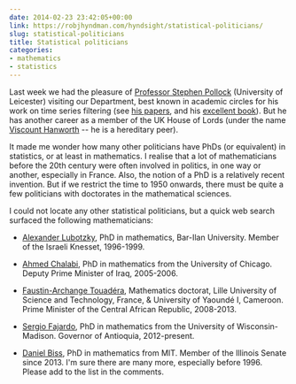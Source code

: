 ```yaml
---
date: 2014-02-23 23:42:05+00:00
link: https://robjhyndman.com/hyndsight/statistical-politicians/
slug: statistical-politicians
title: Statistical politicians
categories:
- mathematics
- statistics
---
```


Last week we had the pleasure of [Professor Stephen Pollock](http://www2.le.ac.uk/departments/economics/people/professor-stephen-pollock) (University of Leicester) visiting our Department, best known in academic circles for his work on time series filtering (see [his papers](http://www.le.ac.uk/users/dsgp1/), and his [excellent book](http://amzn.com/dp/0125609906/?tag=prorobjhyn-20)). But he has another career as a member of the UK House of Lords (under the name [Viscount Hanworth](http://en.wikipedia.org/wiki/David_Pollock,_3rd_Viscount_Hanworth) -- he is a hereditary peer).

It made me wonder how many other politicians have PhDs (or equivalent) in statistics, or at least in mathematics. I realise that a lot of mathematicians before the 20th century were often involved in politics, in one way or another, especially in France. Also, the notion of a PhD is a relatively recent invention. But if we restrict the time to 1950 onwards, there must be quite a few politicians with doctorates in the mathematical sciences. <!-- more -->

I could not locate any other statistical politicians, but a quick web search surfaced the following mathematicians:



  * [Alexander Lubotzky](http://en.wikipedia.org/wiki/Alexander_Lubotzky), PhD in mathematics, Bar-Ilan University. Member of the Israeli Knesset, 1996-1999.

  * [Ahmed Chalabi](http://en.wikipedia.org/wiki/Ahmed_Chalabi), PhD in mathematics from the University of Chicago. Deputy Prime Minister of Iraq, 2005-2006.

  * [Faustin-Archange Touadéra](http://en.wikipedia.org/wiki/Faustin-Archange_Touad%C3%A9ra), Mathematics doctorat, Lille University of Science and Technology, France, & University of Yaoundé I, Cameroon. Prime Minister of the Central African Republic, 2008-2013.

  * [Sergio Fajardo](http://en.wikipedia.org/wiki/Sergio_Fajardo), PhD in mathematics from the University of Wisconsin-Madison. Governor of Antioquia, 2012-present.

  * [Daniel Biss](http://en.wikipedia.org/wiki/Daniel_Biss), PhD in mathematics from MIT. Member of the Illinois Senate since 2013.
I'm sure there are many more, especially before 1996. Please add to the list in the comments.
